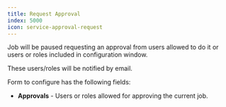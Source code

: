 ```yaml
---
title: Request Approval
index: 5000
icon: service-approval-request
---
```


Job will be paused requesting an approval from users allowed to do it or users or roles included in configuration window.

These users/roles will be notified by email.

Form to configure has the following fields:

- **Approvals** - Users or roles allowed for approving the current job.

